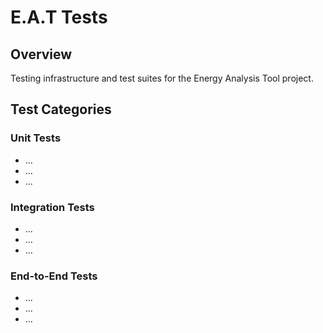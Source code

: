 # E.A.T Tests

## Overview
Testing infrastructure and test suites for the Energy Analysis Tool project.

## Test Categories

### Unit Tests
- ...
- ...
- ...

### Integration Tests
- ...
- ...
- ...

### End-to-End Tests
- ...
- ...
- ...